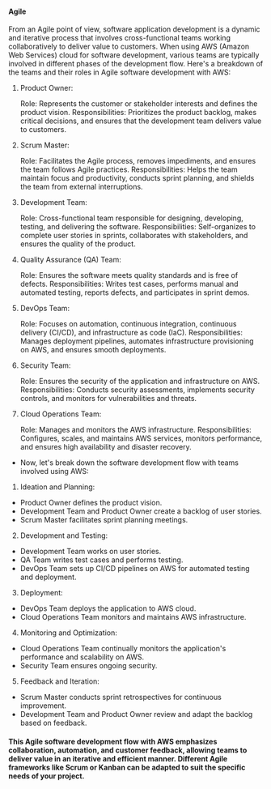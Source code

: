 #### Agile ####

From an Agile point of view, software application development is a dynamic and iterative process that involves cross-functional teams working collaboratively to deliver value to customers. When using AWS (Amazon Web Services) cloud for software development, various teams are typically involved in different phases of the development flow. Here's a breakdown of the teams and their roles in Agile software development with AWS:

1. Product Owner:

   Role: Represents the customer or stakeholder interests and defines the product vision.
   Responsibilities: Prioritizes the product backlog, makes critical decisions, and ensures that the development team delivers value to customers.

2. Scrum Master:

   Role: Facilitates the Agile process, removes impediments, and ensures the team follows Agile practices.
   Responsibilities: Helps the team maintain focus and productivity, conducts sprint planning, and shields the team from external interruptions.
   
3. Development Team:

   Role: Cross-functional team responsible for designing, developing, testing, and delivering the software.
   Responsibilities: Self-organizes to complete user stories in sprints, collaborates with stakeholders, and ensures the quality of the product.
   
4. Quality Assurance (QA) Team:

   Role: Ensures the software meets quality standards and is free of defects.
   Responsibilities: Writes test cases, performs manual and automated testing, reports defects, and participates in sprint demos.

5. DevOps Team:

   Role: Focuses on automation, continuous integration, continuous delivery (CI/CD), and infrastructure as code (IaC).
   Responsibilities: Manages deployment pipelines, automates infrastructure provisioning on AWS, and ensures smooth deployments.

6. Security Team:

   Role: Ensures the security of the application and infrastructure on AWS.
   Responsibilities: Conducts security assessments, implements security controls, and monitors for vulnerabilities and threats.

7. Cloud Operations Team:

   Role: Manages and monitors the AWS infrastructure.
   Responsibilities: Configures, scales, and maintains AWS services, monitors performance, and ensures high availability and disaster recovery.

* Now, let's break down the software development flow with teams involved using AWS:

1. Ideation and Planning:
 
  * Product Owner defines the product vision.
  * Development Team and Product Owner create a backlog of user stories.
  * Scrum Master facilitates sprint planning meetings.

2. Development and Testing:

  * Development Team works on user stories. 
  * QA Team writes test cases and performs testing.
  * DevOps Team sets up CI/CD pipelines on AWS for automated testing and deployment.

3. Deployment:

  * DevOps Team deploys the application to AWS cloud.
  * Cloud Operations Team monitors and maintains AWS infrastructure.

4. Monitoring and Optimization:

  * Cloud Operations Team continually monitors the application's performance and scalability on AWS.
  * Security Team ensures ongoing security.

5. Feedback and Iteration:

  * Scrum Master conducts sprint retrospectives for continuous improvement.
  * Development Team and Product Owner review and adapt the backlog based on feedback.

#### This Agile software development flow with AWS emphasizes collaboration, automation, and customer feedback, allowing teams to deliver value in an iterative and efficient manner. Different Agile frameworks like Scrum or Kanban can be adapted to suit the specific needs of your project. ####